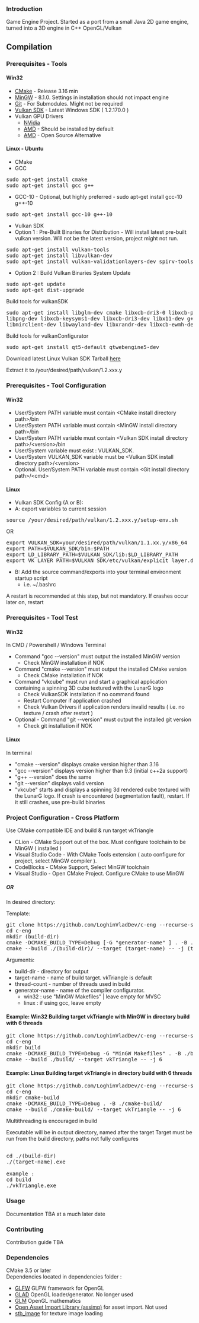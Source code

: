 ### Introduction

Game Engine Project. Started as a port from a small Java 2D game engine, turned into a 
3D engine in C++ OpenGL/Vulkan

## Compilation

### Prerequisites - Tools
#### Win32
* [CMake](https://cmake.org/download/) - Release 3.16 min
* [MinGW](https://sourceforge.net/projects/mingw-w64/files/Toolchains%20targetting%20Win32/Personal%20Builds/mingw-builds/installer/mingw-w64-install.exe/download) - 8.1.0. Settings in installation should not impact engine
* [Git](https://git-scm.com/download/win) - For Submodules. Might not be required 
* [Vulkan SDK](https://vulkan.lunarg.com/sdk/home) - Latest Windows SDK ( 1.2.170.0 )
* Vulkan GPU Drivers
    * [NVidia](https://developer.nvidia.com/vulkan-driver)
    * [AMD](https://www.amd.com/en/support) - Should be installed by default
    * [AMD](https://github.com/GPUOpen-Drivers/AMDVLK) - Open Source Alternative
#### Linux - Ubuntu
* CMake
* GCC
<pre>
sudo apt-get install cmake
sudo apt-get install gcc g++
</pre>
* GCC-10 - Optional, but highly preferred - sudo apt-get install gcc-10 g++-10
<pre>
sudo apt-get install gcc-10 g++-10
</pre>
* Vulkan SDK 
* Option 1 : Pre-Built Binaries for Distribution - Will install latest pre-built vulkan version. Will not be the latest version, project might not run.
<pre>
sudo apt-get install vulkan-tools
sudo apt-get install libvulkan-dev
sudo apt-get install vulkan-validationlayers-dev spirv-tools
</pre>
* Option 2 : Build Vulkan Binaries
System Update
<pre>
sudo apt-get update
sudo apt-get dist-upgrade
</pre>

Build tools for vulkanSDK
<pre>
sudo apt-get install libglm-dev cmake libxcb-dri3-0 libxcb-present0 libpciaccess0 \
libpng-dev libxcb-keysyms1-dev libxcb-dri3-dev libx11-dev g++ gcc g++-multilib \
libmirclient-dev libwayland-dev libxrandr-dev libxcb-ewmh-dev git python3 bison
</pre>

Build tools for vulkanConfigurator
<pre>
sudo apt-get install qt5-default qtwebengine5-dev
</pre>

Download latest Linux Vulkan SDK Tarball [here](https://vulkan.lunarg.com/sdk/home)

Extract it to /your/desired/path/vulkan/1.2.xxx.y

### Prerequisites - Tool Configuration

#### Win32

* User/System PATH variable must contain \<CMake install directory path\>/bin
* User/System PATH variable must contain \<MinGW install directory path\>/bin 
* User/System PATH variable must contain \<Vulkan SDK install directory path\>/\<version\>/bin
* User/System variable must exist : VULKAN_SDK. 
* User/System VULKAN_SDK variable must be \<Vulkan SDK install directory path\>/\<version\>
* Optional. User/System PATH variable must contain \<Git install directory path\>/\<cmd\>

#### Linux
* Vulkan SDK Config (A or B):
* A: export variables to current session
<pre>
source /your/desired/path/vulkan/1.2.xxx.y/setup-env.sh
</pre>
OR 
<pre>
export VULKAN_SDK=your/desired/path/vulkan/1.1.xx.y/x86_64
export PATH=$VULKAN_SDK/bin:$PATH
export LD_LIBRARY_PATH=$VULKAN_SDK/lib:$LD_LIBRARY_PATH
export VK_LAYER_PATH=$VULKAN_SDK/etc/vulkan/explicit_layer.d
</pre>
* B: Add the source command/exports into your terminal environment startup script 
    * i.e. ~/.bashrc
    
A restart is recommended at this step, but not mandatory. If crashes occur later on, restart

#### 

### Prerequisites - Tool Test

#### Win32
In CMD / Powershell / Windows Terminal
* Command "gcc --version" must output the installed MinGW version
  * Check MinGW installation if NOK
* Command "cmake --version" must output the installed CMake version
  * Check CMake installation if NOK
* Command "vkcube" must run and start a graphical application containing a spinning 3D cube textured with the LunarG logo
  * Check VulkanSDK installation if no command found
  * Restart Computer if application crashed  
  * Check Vulkan Drivers if application renders invalid results ( i.e. no texture / crash after restart )
* Optional - Command "git --version" must output the installed git version
  * Check git installation if NOK
    
#### Linux
In terminal
* "cmake --version" displays cmake version higher than 3.16
* "gcc --version" displays version higher than 9.3 (initial c++2a support)
* "g++ --version" does the same
* "git --version" displays valid version
* "vkcube" starts and displays a spinning 3d rendered cube textured with the LunarG logo. If crash is encountered (segmentation fault), restart. If it still crashes, use pre-build binaries

### Project Configuration - Cross Platform

Use CMake compatible IDE and build & run target vkTriangle 
  * CLion - CMake Support out of the box. Must configure toolchain to be MinGW ( installed )
  * Visual Studio Code - With CMake Tools extension ( auto configure for project, select MinGW compiler ).
  * CodeBlocks - CMake Support, Select MinGW toolchain
  * Visual Studio - Open CMake Project. Configure CMake to use MinGW

##### OR

In desired directory:

Template:
<pre>
git clone https://github.com/LoghinVladDev/c-eng --recurse-submodules
cd c-eng
mkdir (build-dir)
cmake -DCMAKE_BUILD_TYPE=Debug [-G "generator-name" ] . -B ./(build-dir)/
cmake --build ./(build-dir)/ --target (target-name) -- -j (thread-count)
</pre>

Arguments: 
* build-dir - directory for output
* target-name - name of build target. vkTriangle is default
* thread-count - number of threads used in build
* generator-name - name of the compiler configurator. 
    * win32 : use "MinGW Makefiles" | leave empty for MVSC
    * linux : if using gcc, leave empty

#### Example: Win32 Building target vkTriangle with MinGW in directory build with 6 threads
<pre>
git clone https://github.com/LoghinVladDev/c-eng --recurse-submodules
cd c-eng
mkdir build
cmake -DCMAKE_BUILD_TYPE=Debug -G "MinGW Makefiles" . -B ./build/
cmake --build ./build/ --target vkTriangle -- -j 6
</pre>

#### Example: Linux Building target vkTriangle in directory build with 6 threads
<pre>
git clone https://github.com/LoghinVladDev/c-eng --recurse-submodules
cd c-eng
mkdir cmake-build
cmake -DCMAKE_BUILD_TYPE=Debug . -B ./cmake-build/
cmake --build ./cmake-build/ --target vkTriangle -- -j 6
</pre>


Multithreading is encouraged in build

Executable will be in output directory, named after the target
Target must be run from the build directory, paths not fully configures
<pre>

cd ./(build-dir)
./(target-name).exe

example : 
cd build
./vkTriangle.exe
</pre>

### Usage

Documentation TBA at a much later date

### Contributing

Contribution guide TBA 

### Dependencies 

CMake 3.5 or later\
Dependencies located in dependencies folder : 

 * [GLFW](https://github.com/glfw/glfw) GLFW framework for OpenGL
 * [GLAD](https://github.com/Dav1dde/glad) OpenGL loader/generator. No longer used
 * [GLM](https://github.com/g-truc/glm) OpenGL mathematics
 * [Open Asset Import Library (assimp)](https://github.com/assimp/assimp) for asset import. Not used
 * [stb\_image](https://github.com/nothings/stb) for texture image loading
